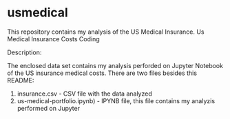 # usmedical
This repository contains my analysis of the US Medical Insurance. 
Us Medical Insurance Costs Coding

Description:

The enclosed data set contains my analysis perforded on Jupyter Notebook of the US insurance medical costs. There are two files besides this README:

1. insurance.csv - CSV file with the data analyzed
2. us-medical-portfolio.ipynb) - IPYNB file, this file contains my analyzis performed on Jupyter

